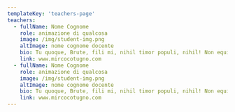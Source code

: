 ```yaml
---
templateKey: 'teachers-page'
teachers:
  - fullName: Nome Cognome
    role: animazione di qualcosa
    image: /img/student-img.png
    altImage: nome cognome docente
    bio: Tu quoque, Brute, fili mi, nihil timor populi, nihil! Non equidem invideo, miror magis posuere velit aliquet. Morbi fringilla convallis sapien, id pulvinar odio volutpat.
    link: www.mircocotugno.com
  - fullName: Nome Cognome
    role: animazione di qualcosa
    image: /img/student-img.png
    altImage: nome cognome docente
    bio: Tu quoque, Brute, fili mi, nihil timor populi, nihil! Non equidem invideo, miror magis posuere velit aliquet. Morbi fringilla convallis sapien, id pulvinar odio volutpat.
    link: www.mircocotugno.com
---
```

